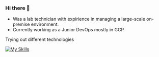 ### Hi there 👋

- Was a lab technician with expirience in managing a large-scale on-premise environment.
- Currently working as a Junior DevOps mostly in GCP

Trying out different technologies

[![My Skills](https://skillicons.dev/icons?i=jenkins,gitlab,kubernetes,docker,gcp,aws,python,bash,powershell,ansible)](https://skillicons.dev)
